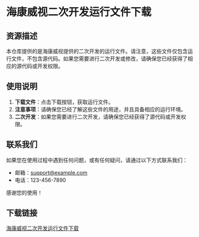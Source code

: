 # 海康威视二次开发运行文件下载

## 资源描述

本仓库提供的是海康威视提供的二次开发的运行文件。请注意，这些文件仅包含运行文件，不包含源代码。如果您需要进行二次开发或修改，请确保您已经获得了相应的源代码或开发权限。

## 使用说明

1. **下载文件**：点击下载按钮，获取运行文件。
2. **注意事项**：请确保您已经了解这些文件的用途，并且具备相应的运行环境。
3. **二次开发**：如果您需要进行二次开发，请确保您已经获得了源代码或开发权限。

## 联系我们

如果您在使用过程中遇到任何问题，或有任何疑问，请通过以下方式联系我们：

- 邮箱：support@example.com
- 电话：123-456-7890

感谢您的使用！

## 下载链接

[海康威视二次开发运行文件下载](https://pan.quark.cn/s/cd0ac7d3fcac)